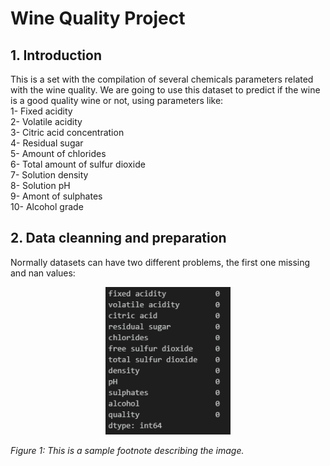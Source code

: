 # Wine Quality Project

## 1. Introduction

This is a set with the compilation of several chemicals parameters related with the wine quality. We are going to use this dataset to predict if the wine is a good quality wine or not, using parameters like:<br/>
1- Fixed acidity<br/>
2- Volatile acidity<br/>
3- Citric acid concentration<br/>
4- Residual sugar<br/>
5- Amount of chlorides<br/>
6- Total amount of sulfur dioxide<br/>
7- Solution density<br/>
8- Solution pH<br/>
9- Amont of sulphates<br/>
10- Alcohol grade<br/>

## 2. Data cleanning and preparation 

Normally datasets can have two different problems, the first one missing and nan values:<br/>

<div align="center">
  <img src="Images/is_nan.png" alt="Screenshot" width="200">
</div>
  <p><em>Figure 1: This is a sample footnote describing the image.</em></p>
